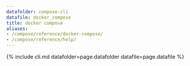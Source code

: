 ```yaml
---
datafolder: compose-cli
datafile: docker_compose
title: docker compose
aliases:
- /compose/reference/docker-compose/
- /compose/reference/help/
---
```

<!--
Sorry, but the contents of this page are automatically generated from
Docker's source code. If you want to suggest a change to the text that appears
here, you'll need to find the string by searching this repo:
https://github.com/docker/compose
-->
{% include cli.md datafolder=page.datafolder datafile=page.datafile %}
